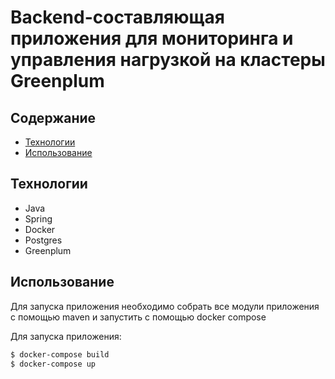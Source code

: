 # Backend-составляющая приложения для мониторинга и управления нагрузкой на кластеры Greenplum
## Содержание
- [Технологии](#технологии)
- [Использование](#использование)

## Технологии
- Java
- Spring
- Docker
- Postgres
- Greenplum

## Использование
Для запуска приложения необходимо собрать все модули приложения с помощью maven и запустить с помощью docker compose

Для запуска приложения:
```sh
$ docker-compose build
$ docker-compose up
```